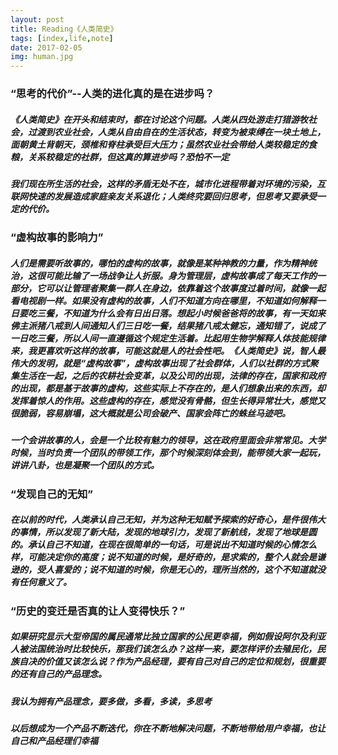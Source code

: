 ```yaml
---
layout: post
title: Reading《人类简史》
tags: [index,life,note]
date: 2017-02-05
img: human.jpg
---
```

### “思考的代价”--人类的进化真的是在进步吗？
##### 《人类简史》在开头和结束时，都在讨论这个问题。人类从四处游走打猎游牧社会，过渡到农业社会，人类从自由自在的生活状态，转变为被束缚在一块土地上，面朝黄土背朝天，颈椎和脊柱承受巨大压力；虽然农业社会带给人类较稳定的食粮，关系较稳定的社群，但这真的算进步吗？恐怕不一定
##### 我们现在所生活的社会，这样的矛盾无处不在，城市化进程带着对环境的污染，互联网快速的发展造成家庭亲友关系退化；人类终究要回归思考，但思考又要承受一定的代价。
<!--more-->
### “虚构故事的影响力”
##### 人们是需要听故事的，哪怕的虚构的故事，就像是某种神教的力量，作为精神统治，这很可能比输了一场战争让人折服。身为管理层，虚构故事成了每天工作的一部分，它可以让管理者聚集一群人在身边，依靠着这个故事度过着时间，就像一起看电视剧一样。如果没有虚构的故事，人们不知道方向在哪里，不知道如何解释一日要吃三餐，不知道为什么会有日出日落。想起小时候爸爸将的故事，有一天如来佛主派猪八戒到人间通知人们三日吃一餐，结果猪八戒太健忘，通知错了，说成了一日吃三餐，所以人间一直遵循这个规定生活着。比起用生物学解释人体技能规律来，我更喜欢听这样的故事，可能这就是人的社会性吧。《人类简史》说，智人最伟大的发明，就是“虚构故事”，虚构故事出现了社会群体，人们以社群的方式聚集生活在一起，之后的农耕社会变革，以及公司的出现，法律的存在，国家和政府的出现，都是基于故事的虚构，这些实际上不存在的，是人们想象出来的东西，却发挥着惊人的作用。这些虚构的存在，感觉没有骨骼，但生长得异常壮大，感觉又很脆弱，容易崩塌，这大概就是公司会破产、国家会阵亡的蛛丝马迹吧。
##### 一个会讲故事的人，会是一个比较有魅力的领导，这在政府里面会非常常见。大学时候，当时负责一个团队的带领工作，那个时候深刻体会到，能带领大家一起玩，讲讲八卦，也是凝聚一个团队的方式。

### “发现自己的无知”
##### 在以前的时代，人类承认自己无知，并为这种无知赋予探索的好奇心，是件很伟大的事情，所以发现了新大陆，发现的地球引力，发现了新航线，发现了地球是圆的。承认自己不知道，在现在很简单的一句话，可是说出不知道时候的心情怎么样，可能决定你的高度；说不知道的时候，是好奇的，是求索的，整个人就会是谦逊的，受人喜爱的；说不知道的时候，你是无心的，理所当然的，这个不知道就没有任何意义了。

###  “历史的变迁是否真的让人变得快乐？”
##### 如果研究显示大型帝国的属民通常比独立国家的公民更幸福，例如假设阿尔及利亚人被法国统治时比较快乐，那我们该怎么办？这样一来，要怎样评价去殖民化，民族自决的价值又该怎么说？作为产品经理，要有自己对自己的定位和规划，很重要的还有自己的产品理念。
##### 我认为拥有产品理念，要多做，多看，多读，多思考
##### 以后想成为一个产品不断迭代，你在不断地解决问题，不断地带给用户幸福，也让自己和产品经理们幸福
